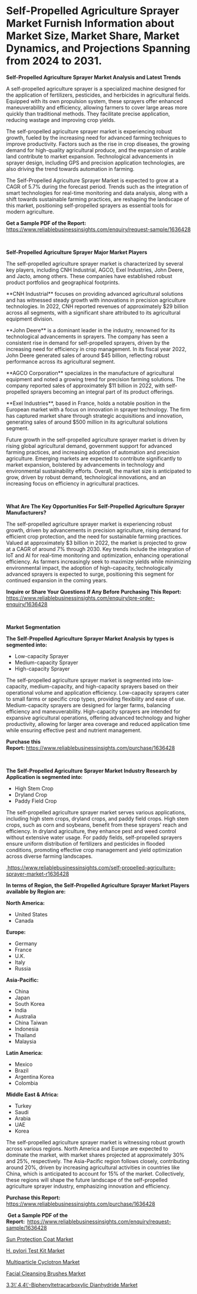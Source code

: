 <p><h1>Self-Propelled Agriculture Sprayer Market Furnish Information about Market Size, Market Share, Market Dynamics, and Projections Spanning from 2024 to 2031.</h1></p><p><strong>Self-Propelled Agriculture Sprayer Market Analysis and Latest Trends</strong></p>
<p><p>A self-propelled agriculture sprayer is a specialized machine designed for the application of fertilizers, pesticides, and herbicides in agricultural fields. Equipped with its own propulsion system, these sprayers offer enhanced maneuverability and efficiency, allowing farmers to cover large areas more quickly than traditional methods. They facilitate precise application, reducing wastage and improving crop yields.</p><p>The self-propelled agriculture sprayer market is experiencing robust growth, fueled by the increasing need for advanced farming techniques to improve productivity. Factors such as the rise in crop diseases, the growing demand for high-quality agricultural produce, and the expansion of arable land contribute to market expansion. Technological advancements in sprayer design, including GPS and precision application technologies, are also driving the trend towards automation in farming.</p><p>The Self-Propelled Agriculture Sprayer Market is expected to grow at a CAGR of 5.7% during the forecast period. Trends such as the integration of smart technologies for real-time monitoring and data analysis, along with a shift towards sustainable farming practices, are reshaping the landscape of this market, positioning self-propelled sprayers as essential tools for modern agriculture.</p></p>
<p><strong>Get a Sample PDF of the Report:&nbsp;</strong> <a href="https://www.reliablebusinessinsights.com/enquiry/request-sample/1636428">https://www.reliablebusinessinsights.com/enquiry/request-sample/1636428</a></p>
<p>&nbsp;</p>
<p><strong>Self-Propelled Agriculture Sprayer Major Market Players</strong></p>
<p><p>The self-propelled agriculture sprayer market is characterized by several key players, including CNH Industrial, AGCO, Exel Industries, John Deere, and Jacto, among others. These companies have established robust product portfolios and geographical footprints.</p><p>**CNH Industrial** focuses on providing advanced agricultural solutions and has witnessed steady growth with innovations in precision agriculture technologies. In 2022, CNH reported revenues of approximately $29 billion across all segments, with a significant share attributed to its agricultural equipment division.</p><p>**John Deere** is a dominant leader in the industry, renowned for its technological advancements in sprayers. The company has seen a consistent rise in demand for self-propelled sprayers, driven by the increasing need for efficiency in crop management. In its fiscal year 2022, John Deere generated sales of around $45 billion, reflecting robust performance across its agricultural segment.</p><p>**AGCO Corporation** specializes in the manufacture of agricultural equipment and noted a growing trend for precision farming solutions. The company reported sales of approximately $11 billion in 2022, with self-propelled sprayers becoming an integral part of its product offerings.</p><p>**Exel Industries**, based in France, holds a notable position in the European market with a focus on innovation in sprayer technology. The firm has captured market share through strategic acquisitions and innovation, generating sales of around $500 million in its agricultural solutions segment.</p><p>Future growth in the self-propelled agriculture sprayer market is driven by rising global agricultural demand, government support for advanced farming practices, and increasing adoption of automation and precision agriculture. Emerging markets are expected to contribute significantly to market expansion, bolstered by advancements in technology and environmental sustainability efforts. Overall, the market size is anticipated to grow, driven by robust demand, technological innovations, and an increasing focus on efficiency in agricultural practices.</p></p>
<p>&nbsp;</p>
<p><strong>What Are The Key Opportunities For Self-Propelled Agriculture Sprayer Manufacturers?</strong></p>
<p><p>The self-propelled agriculture sprayer market is experiencing robust growth, driven by advancements in precision agriculture, rising demand for efficient crop protection, and the need for sustainable farming practices. Valued at approximately $3 billion in 2022, the market is projected to grow at a CAGR of around 7% through 2030. Key trends include the integration of IoT and AI for real-time monitoring and optimization, enhancing operational efficiency. As farmers increasingly seek to maximize yields while minimizing environmental impact, the adoption of high-capacity, technologically advanced sprayers is expected to surge, positioning this segment for continued expansion in the coming years.</p></p>
<p><strong>Inquire or Share Your Questions If Any Before Purchasing This Report:</strong> <a href="https://www.reliablebusinessinsights.com/enquiry/pre-order-enquiry/1636428">https://www.reliablebusinessinsights.com/enquiry/pre-order-enquiry/1636428</a></p>
<p>&nbsp;</p>
<p><strong>Market Segmentation</strong></p>
<p><strong>The Self-Propelled Agriculture Sprayer Market Analysis by types is segmented into:</strong></p>
<p><ul><li>Low-capacity Sprayer</li><li>Medium-capacity Sprayer</li><li>High-capacity Sprayer</li></ul></p>
<p><p>The self-propelled agriculture sprayer market is segmented into low-capacity, medium-capacity, and high-capacity sprayers based on their operational volume and application efficiency. Low-capacity sprayers cater to small farms or specific crop types, providing flexibility and ease of use. Medium-capacity sprayers are designed for larger farms, balancing efficiency and maneuverability. High-capacity sprayers are intended for expansive agricultural operations, offering advanced technology and higher productivity, allowing for larger area coverage and reduced application time while ensuring effective pest and nutrient management.</p></p>
<p><strong>Purchase this Report:&nbsp;</strong><a href="https://www.reliablebusinessinsights.com/purchase/1636428">https://www.reliablebusinessinsights.com/purchase/1636428</a></p>
<p>&nbsp;</p>
<p><strong>The Self-Propelled Agriculture Sprayer Market Industry Research by Application is segmented into:</strong></p>
<p><ul><li>High Stem Crop</li><li>Dryland Crop</li><li>Paddy Field Crop</li></ul></p>
<p><p>The self-propelled agriculture sprayer market serves various applications, including high stem crops, dryland crops, and paddy field crops. High stem crops, such as corn and soybeans, benefit from these sprayers' reach and efficiency. In dryland agriculture, they enhance pest and weed control without extensive water usage. For paddy fields, self-propelled sprayers ensure uniform distribution of fertilizers and pesticides in flooded conditions, promoting effective crop management and yield optimization across diverse farming landscapes.</p></p>
<p><a href="https://www.reliablebusinessinsights.com/self-propelled-agriculture-sprayer-market-r1636428">&nbsp;https://www.reliablebusinessinsights.com/self-propelled-agriculture-sprayer-market-r1636428</a></p>
<p><strong>In terms of Region, the Self-Propelled Agriculture Sprayer Market Players available by Region are:</strong></p>
<p>
    <p> <strong> North America: </strong>
        <ul>
            <li>United States</li>
            <li>Canada</li>
        </ul>
        </p> 
    <p> <strong> Europe: </strong>
        <ul>
            <li>Germany</li>
            <li>France</li>
            <li>U.K.</li>
            <li>Italy</li>
            <li>Russia</li>
        </ul>
        </p> 
    <p> <strong> Asia-Pacific: </strong>
        <ul>
            <li>China</li>
            <li>Japan</li>
            <li>South Korea</li>
            <li>India</li>
            <li>Australia</li>
            <li>China Taiwan</li>
            <li>Indonesia</li>
            <li>Thailand</li>
            <li>Malaysia</li>
        </ul>
        </p> 
    <p> <strong> Latin America: </strong>
        <ul>
            <li>Mexico</li>
            <li>Brazil</li>
            <li>Argentina Korea</li>
            <li>Colombia</li>
        </ul>
        </p> 
    <p> <strong> Middle East & Africa: </strong>
        <ul>
            <li>Turkey</li>
            <li>Saudi</li>
            <li>Arabia</li>
            <li>UAE</li>
            <li>Korea</li>
        </ul>
    </p>
    </p>
<p><p>The self-propelled agriculture sprayer market is witnessing robust growth across various regions. North America and Europe are expected to dominate the market, with market shares projected at approximately 30% and 25%, respectively. The Asia-Pacific region follows closely, contributing around 20%, driven by increasing agricultural activities in countries like China, which is anticipated to account for 15% of the market. Collectively, these regions will shape the future landscape of the self-propelled agriculture sprayer industry, emphasizing innovation and efficiency.</p></p>
<p><strong>Purchase this Report: </strong><a href="https://www.reliablebusinessinsights.com/purchase/1636428">https://www.reliablebusinessinsights.com/purchase/1636428</a></p>
<p>&nbsp;<strong>Get a Sample PDF of the Report:&nbsp;&nbsp;</strong><a href="https://www.reliablebusinessinsights.com/enquiry/request-sample/1636428">https://www.reliablebusinessinsights.com/enquiry/request-sample/1636428</a></p>
<p><strong></strong></p>
<p><p><a href="https://www.linkedin.com/pulse/what-growth-opportunities-challenges-sun-protection-coat-gacve?trackingId=CWnRYdXOQBG%2F%2B95xyBujZw%3D%3D">Sun Protection Coat Market</a></p><p><a href="https://medium.com/@nasrinkhan99/h-pylori-test-kit-market-size-growth-trends-statistics-forecasts-2024-2031-5b23358a8787">H. pylori Test Kit Market</a></p><p><a href="https://github.com/ParvinKhatun77/Market-Research-Report-List-1/blob/main/multiparticle-cyclotron-market.md">Multiparticle Cyclotron Market</a></p><p><a href="https://issuu.com/reportprime-2/docs/facial-cleansing-brushes-market-siz_d6c97f2efc4d6b">Facial Cleansing Brushes Market</a></p><p><a href="https://medium.com/@nasrinkhan99/unlocking-growth-potential-market-strategic-analysis-of-3-3-4-4-biphenyltetracarboxylic-418e87a4ab45">3,3\',4,4\'-Biphenyltetracarboxylic Dianhydride Market</a></p></p>